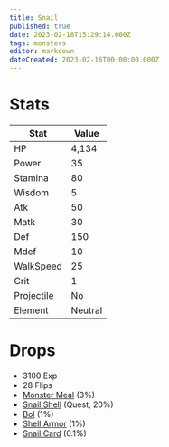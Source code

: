 ```yaml
---
title: Snail
published: true
date: 2023-02-18T15:29:14.000Z
tags: monsters
editor: markdown
dateCreated: 2023-02-16T00:00:00.000Z
---
```


# Stats
|Stat|Value|
|-|-|
|HP|4,134|
|Power|35|
|Stamina|80|
|Wisdom|5|
|Atk|50|
|Matk|30|
|Def|150|
|Mdef|10|
|WalkSpeed|25|
|Crit|1|
|Projectile|No|
|Element|Neutral|

# Drops
 * 3100 Exp
 * 28 Flips
 * [Monster Meal](/items/monster-meal.md) (3%)
 * [Snail Shell](/items/snail-shell.md) (Quest, 20%)
 * [Bol](/items/bol.md) (1%)
 * [Shell Armor](/items/shell-armor.md) (1%)
 * [Snail Card](/items/snail-card.md) (0.1%)
